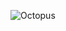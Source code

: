 ![Octopus](https://cff2.earth.com/uploads/2019/02/21174727/Why-octopus-farming-is-no-simple-solution-to-overfishing.jpg)
